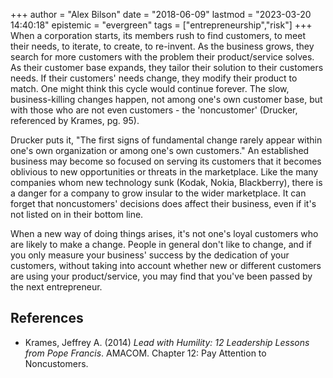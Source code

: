 +++
author = "Alex Bilson"
date = "2018-06-09"
lastmod = "2023-03-20 14:40:18"
epistemic = "evergreen"
tags = ["entrepreneurship","risk"]
+++
When a corporation starts, its members rush to find customers, to meet their needs, to iterate, to create, to re-invent. As the business grows, they search for more customers with the problem their product/service solves. As their customer base expands, they tailor their solution to their customers needs. If their customers' needs change, they modify their product to match. One might think this cycle would continue forever. The slow, business-killing changes happen, not among one's own customer base, but with those who are not even customers - the 'noncustomer' (Drucker, referenced by Krames, pg. 95).

Drucker puts it, "The first signs of fundamental change rarely appear within one's own organization or among one's own customers." An established business may become so focused on serving its customers that it becomes oblivious to new opportunities or threats in the marketplace. Like the many companies whom new technology sunk (Kodak, Nokia, Blackberry), there is a danger for a company to grow insular to the wider marketplace. It can forget that noncustomers' decisions does affect their business, even if it's not listed on in their bottom line.

When a new way of doing things arises, it's not one's loyal customers who are likely to make a change. People in general don't like to change, and if you only measure your business' success by the dedication of your customers, without taking into account whether new or different customers are using your product/service, you may find that you've been passed by the next entrepreneur.

## References

- Krames, Jeffrey A. (2014) _Lead with Humility: 12 Leadership Lessons from Pope Francis_. AMACOM. Chapter 12: Pay Attention to Noncustomers.
